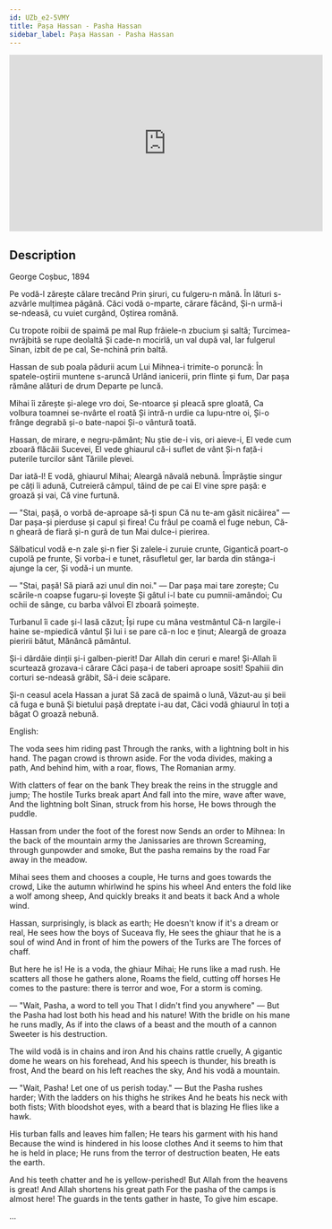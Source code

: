 ```yaml
---
id: UZb_e2-5VMY
title: Pașa Hassan - Pasha Hassan
sidebar_label: Pașa Hassan - Pasha Hassan
---
```


<iframe
  width="560"
  height="315"
  src="https://www.youtube.com/embed/UZb_e2-5VMY"
  title="YouTube video player"
  frameborder="0"
  allow="accelerometer; autoplay; clipboard-write; encrypted-media; gyroscope; picture-in-picture; web-share"
  referrerpolicy="strict-origin-when-cross-origin"
  allowfullscreen
></iframe>

## Description

George Coșbuc, 1894

Pe vodă-l zărește călare trecând
Prin șiruri, cu fulgeru-n mână.
În lături s-azvârle mulțimea păgână.
Căci vodă o-mparte, cărare făcând,
Și-n urmă-i se-ndeasă, cu vuiet curgând,
Oștirea română.

Cu tropote roibii de spaimă pe mal
Rup frâiele-n zbucium și saltă;
Turcimea-nvrăjbită se rupe deolaltă
Și cade-n mocirlă, un val după val,
Iar fulgerul Sinan, izbit de pe cal,
Se-nchină prin baltă.

Hassan de sub poala pădurii acum
Lui Mihnea-i trimite-o poruncă:
În spatele-oștirii muntene s-aruncă
Urlând ianicerii, prin flinte și fum,
Dar pașa rămâne alături de drum
Departe pe luncă.

Mihai îi zărește și-alege vro doi,
Se-ntoarce și pleacă spre gloată,
Ca volbura toamnei se-nvârte el roată
Și intră-n urdie ca lupu-ntre oi,
Și-o frânge degrabă și-o bate-napoi
Și-o vântură toată.

Hassan, de mirare, e negru-pământ;
Nu știe de-i vis, ori aieve-i,
El vede cum zboară flăcăii Sucevei,
El vede ghiaurul că-i suflet de vânt
Și-n față-i puterile turcilor sânt
Tăriile plevei.

Dar iată-l! E vodă, ghiaurul Mihai;
Aleargă năvală nebună.
Împrăștie singur pe câți îi adună,
Cutreieră câmpul, tăind de pe cai
El vine spre pașă: e groază și vai,
Că vine furtună.

— "Stai, pașă, o vorbă de-aproape să-ți spun
Că nu te-am găsit nicăirea" —
Dar pașa-și pierduse și capul și firea!
Cu frâul pe coamă el fuge nebun,
Că-n gheară de fiară și-n gură de tun
Mai dulce-i pierirea.

Sălbaticul vodă e-n zale și-n fier
Și zalele-i zuruie crunte,
Gigantică poart-o cupolă pe frunte,
Și vorba-i e tunet, răsufletul ger,
Iar barda din stânga-i ajunge la cer,
Și vodă-i un munte.

— "Stai, pașă! Să piară azi unul din noi." —
Dar pașa mai tare zorește;
Cu scările-n coapse fugaru-și lovește
Și gâtul i-l bate cu pumnii-amândoi;
Cu ochii de sânge, cu barba vâlvoi
El zboară șoimește.

Turbanul îi cade și-l lasă căzut;
Își rupe cu mâna vestmântul
Că-n largile-i haine se-mpiedică vântul
Și lui i se pare că-n loc e ținut;
Aleargă de groaza pieririi bătut,
Mănâncă pământul.

Și-i dârdâie dinții și-i galben-pierit!
Dar Allah din ceruri e mare!
Și-Allah îi scurtează grozava-i cărare
Căci pașa-i de taberi aproape sosit!
Spahiii din corturi se-ndeasă grăbit,
Să-i deie scăpare.

Și-n ceasul acela Hassan a jurat
Să zacă de spaimă o lună,
Văzut-au și beii că fuga e bună
Și bietului pașă dreptate i-au dat,
Căci vodă ghiaurul în toți a băgat
O groază nebună.

English:

The voda sees him riding past
Through the ranks, with a lightning bolt in his hand.
The pagan crowd is thrown aside.
For the voda divides, making a path,
And behind him, with a roar, flows,
The Romanian army.

With clatters of fear on the bank
They break the reins in the struggle and jump;
The hostile Turks break apart
And fall into the mire, wave after wave,
And the lightning bolt Sinan, struck from his horse,
He bows through the puddle.

Hassan from under the foot of the forest now
Sends an order to Mihnea:
In the back of the mountain army the Janissaries are thrown
Screaming, through gunpowder and smoke,
But the pasha remains by the road
Far away in the meadow.

Mihai sees them and chooses a couple,
He turns and goes towards the crowd,
Like the autumn whirlwind he spins his wheel
And enters the fold like a wolf among sheep,
And quickly breaks it and beats it back
And a whole wind.

Hassan, surprisingly, is black as earth;
He doesn't know if it's a dream or real,
He sees how the boys of Suceava fly,
He sees the ghiaur that he is a soul of wind
And in front of him the powers of the Turks are
The forces of chaff.

But here he is! He is a voda, the ghiaur Mihai;
He runs like a mad rush.
He scatters all those he gathers alone,
Roams the field, cutting off horses
He comes to the pasture: there is terror and woe,
For a storm is coming.

— "Wait, Pasha, a word to tell you
That I didn't find you anywhere" —
But the Pasha had lost both his head and his nature!
With the bridle on his mane he runs madly,
As if into the claws of a beast and the mouth of a cannon
Sweeter is his destruction.

The wild vodă is in chains and iron
And his chains rattle cruelly,
A gigantic dome he wears on his forehead,
And his speech is thunder, his breath is frost,
And the beard on his left reaches the sky,
And his vodă a mountain.

— "Wait, Pasha! Let one of us perish today." —
But the Pasha rushes harder;
With the ladders on his thighs he strikes
And he beats his neck with both fists;
With bloodshot eyes, with a beard that is blazing
He flies like a hawk.

His turban falls and leaves him fallen;
He tears his garment with his hand
Because the wind is hindered in his loose clothes
And it seems to him that he is held in place;
He runs from the terror of destruction beaten,
He eats the earth.

And his teeth chatter and he is yellow-perished!
But Allah from the heavens is great!
And Allah shortens his great path
For the pasha of the camps is almost here!
The guards in the tents gather in haste,
To give him escape.

...
